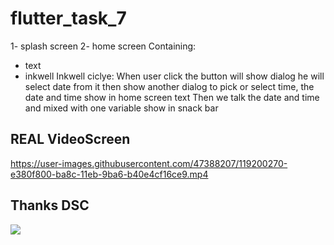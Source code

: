 # flutter_task_7

1- splash screen 
2- home screen Containing:
   -  text 
   - inkwell
Inkwell ciclye:
When user click the button will show dialog he will select date from it then show another dialog to pick or select time, the  date and time show in home screen text 
Then we talk the date and time and mixed with one variable show in snack bar 


## REAL VideoScreen


https://user-images.githubusercontent.com/47388207/119200270-e380f800-ba8c-11eb-9ba6-b40e4cf16ce9.mp4



## Thanks DSC
![](https://user-images.githubusercontent.com/47388207/116399350-21418680-a829-11eb-996c-8f62e5373bf8.png)

